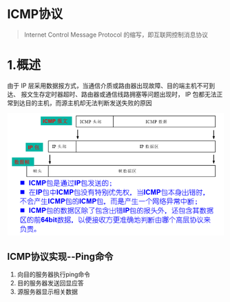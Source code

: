 # ICMP协议

>  Internet Control Message Protocol 的缩写，即互联网控制消息协议



# 1.概述

由于 IP 层采用数据报方式，当通信介质或路由器出现故障、目的端主机不可到达、 报文生存定时器超时、路由器或通信线路拥塞等问题出现时， IP 包都无法正常到达目的主机，而源主机却无法判断发送失败的原因

![image-20240325115536555](.img/6.ICMP协议.assets/image-20240325115536555.png)



## ICMP协议实现--Ping命令

1. 向目的服务器执行ping命令
2. 目的服务器发送回显应答
3. 源服务器显示相关数据